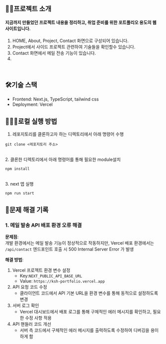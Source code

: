 ## 👩🏻프로젝트 소개

#### 지금까지 만들었던 프로젝트 내용을 정리하고, 취업 준비를 위한 포트폴리오 용도의 웹 사이트입니다.

1. HOME, About, Project, Contact 화면으로 구성되어 있습니다.
2. Project에서 사이드 프로젝트 관련하여 기술들을 확인할수 있습니다.
3. Contact 화면에서 메일 전송 기능이 있습니다.
4.

<br/>

<!-- ### 🎥데모 영상 -->

## 🛠기술 스택

- Frontend: Next.js, TypeScript, tailwind css
- Deployment: Vercel

<!-- <p>
<img src="https://img.shields.io/badge/Next.js-000000?style=for-the-badge&logo=Next.js&logoColor=white">
<img src="https://img.shields.io/badge/Tailwind CSS-06B6D4?style=flat-square&logo=Tailwind CSS&logoColor=white"/>
</p> -->

## 🏃🏻‍♀️로컬 실행 방법

1. 레포지토리를 클론하고자 하는 디렉토리에서 아래 명령어 수행

```
git clone <레포지토리 주소>
```

<br>
2. 클론한 디렉토리에서 아래 명령어를 통해 필요한 module설치

```
npm install
```

<br>
3. next 앱 실행

```
npm run start
```

## 💭문제 해결 기록

### 1. 메일 발송 API 배포 환경 오류 해결

**문제점**:
<br/>
개발 환경에서는 메일 발송 기능이 정상적으로 작동하지만, Vercel 배포 환경에서는 `/api/contact` 엔드포인트 호출 시 500 Internal Server Error 가 발생

**해결 방법**:
<br/>

1. Vercel 프로젝트 환경 변수 설정
   - Key:`NEXT_PUBLIC_API_BASE_URL`
   - Value: `https://ksh-portfolio.vercel.app`
2. API 요청 코드 수정
   - 클라이언트 코드에서 API 기본 URL을 환경 변수를 통해 동적으로 설정하도록 변경
3. 서버 로그 확인
   - Vercel 대시보드에서 배포 로그를 통해 구체적인 에러 메시지를 확인하고, 필요한 수정 사항 적용
4. API 핸들러 코드 개선
   - 서버 측 코드에서 구체적인 에러 메시지를 출력하도록 수정하여 디버깅을 용이하게 함
